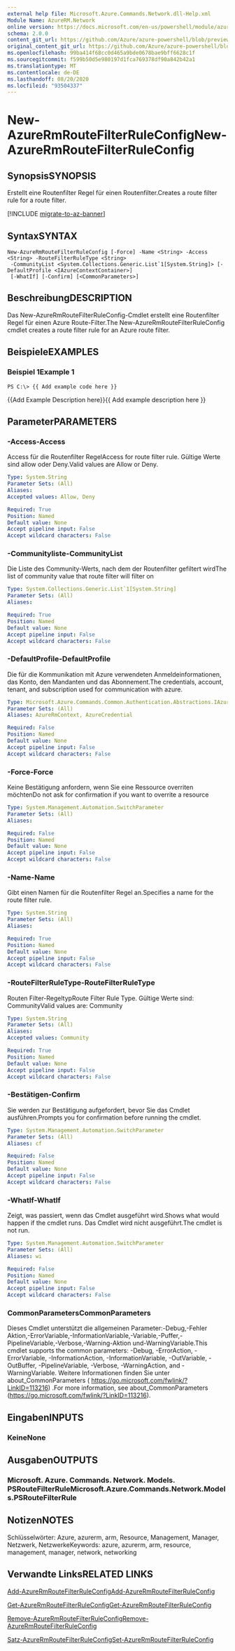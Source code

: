 ```yaml
---
external help file: Microsoft.Azure.Commands.Network.dll-Help.xml
Module Name: AzureRM.Network
online version: https://docs.microsoft.com/en-us/powershell/module/azurerm.network/new-azurermroutefilterruleconfig
schema: 2.0.0
content_git_url: https://github.com/Azure/azure-powershell/blob/preview/src/ResourceManager/Network/Commands.Network/help/New-AzureRmRouteFilterRuleConfig.md
original_content_git_url: https://github.com/Azure/azure-powershell/blob/preview/src/ResourceManager/Network/Commands.Network/help/New-AzureRmRouteFilterRuleConfig.md
ms.openlocfilehash: 99ba414f68cc0d465a9bde0678bae9bff6628c1f
ms.sourcegitcommit: f599b50d5e980197d1fca769378df90a842b42a1
ms.translationtype: MT
ms.contentlocale: de-DE
ms.lasthandoff: 08/20/2020
ms.locfileid: "93504337"
---
```

# <span data-ttu-id="b8971-101">New-AzureRmRouteFilterRuleConfig</span><span class="sxs-lookup"><span data-stu-id="b8971-101">New-AzureRmRouteFilterRuleConfig</span></span>

## <span data-ttu-id="b8971-102">Synopsis</span><span class="sxs-lookup"><span data-stu-id="b8971-102">SYNOPSIS</span></span>
<span data-ttu-id="b8971-103">Erstellt eine Routenfilter Regel für einen Routenfilter.</span><span class="sxs-lookup"><span data-stu-id="b8971-103">Creates a route filter rule for a route filter.</span></span>

[!INCLUDE [migrate-to-az-banner](../../includes/migrate-to-az-banner.md)]

## <span data-ttu-id="b8971-104">Syntax</span><span class="sxs-lookup"><span data-stu-id="b8971-104">SYNTAX</span></span>

```
New-AzureRmRouteFilterRuleConfig [-Force] -Name <String> -Access <String> -RouteFilterRuleType <String>
 -CommunityList <System.Collections.Generic.List`1[System.String]> [-DefaultProfile <IAzureContextContainer>]
 [-WhatIf] [-Confirm] [<CommonParameters>]
```

## <span data-ttu-id="b8971-105">Beschreibung</span><span class="sxs-lookup"><span data-stu-id="b8971-105">DESCRIPTION</span></span>
<span data-ttu-id="b8971-106">Das New-AzureRmRouteFilterRuleConfig-Cmdlet erstellt eine Routenfilter Regel für einen Azure Route-Filter.</span><span class="sxs-lookup"><span data-stu-id="b8971-106">The New-AzureRmRouteFilterRuleConfig cmdlet creates a route filter rule for an Azure route filter.</span></span>

## <span data-ttu-id="b8971-107">Beispiele</span><span class="sxs-lookup"><span data-stu-id="b8971-107">EXAMPLES</span></span>

### <span data-ttu-id="b8971-108">Beispiel 1</span><span class="sxs-lookup"><span data-stu-id="b8971-108">Example 1</span></span>
```
PS C:\> {{ Add example code here }}
```

<span data-ttu-id="b8971-109">{{Add Example Description here}}</span><span class="sxs-lookup"><span data-stu-id="b8971-109">{{ Add example description here }}</span></span>

## <span data-ttu-id="b8971-110">Parameter</span><span class="sxs-lookup"><span data-stu-id="b8971-110">PARAMETERS</span></span>

### <span data-ttu-id="b8971-111">-Access</span><span class="sxs-lookup"><span data-stu-id="b8971-111">-Access</span></span>
<span data-ttu-id="b8971-112">Access für die Routenfilter Regel</span><span class="sxs-lookup"><span data-stu-id="b8971-112">Access for route filter rule.</span></span>
<span data-ttu-id="b8971-113">Gültige Werte sind allow oder Deny.</span><span class="sxs-lookup"><span data-stu-id="b8971-113">Valid values are Allow or Deny.</span></span>

```yaml
Type: System.String
Parameter Sets: (All)
Aliases:
Accepted values: Allow, Deny

Required: True
Position: Named
Default value: None
Accept pipeline input: False
Accept wildcard characters: False
```

### <span data-ttu-id="b8971-114">-Communityliste</span><span class="sxs-lookup"><span data-stu-id="b8971-114">-CommunityList</span></span>
<span data-ttu-id="b8971-115">Die Liste des Community-Werts, nach dem der Routenfilter gefiltert wird</span><span class="sxs-lookup"><span data-stu-id="b8971-115">The list of community value that route filter will filter on</span></span>

```yaml
Type: System.Collections.Generic.List`1[System.String]
Parameter Sets: (All)
Aliases:

Required: True
Position: Named
Default value: None
Accept pipeline input: False
Accept wildcard characters: False
```

### <span data-ttu-id="b8971-116">-DefaultProfile</span><span class="sxs-lookup"><span data-stu-id="b8971-116">-DefaultProfile</span></span>
<span data-ttu-id="b8971-117">Die für die Kommunikation mit Azure verwendeten Anmeldeinformationen, das Konto, den Mandanten und das Abonnement.</span><span class="sxs-lookup"><span data-stu-id="b8971-117">The credentials, account, tenant, and subscription used for communication with azure.</span></span>

```yaml
Type: Microsoft.Azure.Commands.Common.Authentication.Abstractions.IAzureContextContainer
Parameter Sets: (All)
Aliases: AzureRmContext, AzureCredential

Required: False
Position: Named
Default value: None
Accept pipeline input: False
Accept wildcard characters: False
```

### <span data-ttu-id="b8971-118">-Force</span><span class="sxs-lookup"><span data-stu-id="b8971-118">-Force</span></span>
<span data-ttu-id="b8971-119">Keine Bestätigung anfordern, wenn Sie eine Ressource overriten möchten</span><span class="sxs-lookup"><span data-stu-id="b8971-119">Do not ask for confirmation if you want to overrite a resource</span></span>

```yaml
Type: System.Management.Automation.SwitchParameter
Parameter Sets: (All)
Aliases:

Required: False
Position: Named
Default value: None
Accept pipeline input: False
Accept wildcard characters: False
```

### <span data-ttu-id="b8971-120">-Name</span><span class="sxs-lookup"><span data-stu-id="b8971-120">-Name</span></span>
<span data-ttu-id="b8971-121">Gibt einen Namen für die Routenfilter Regel an.</span><span class="sxs-lookup"><span data-stu-id="b8971-121">Specifies a name for the route filter rule.</span></span>

```yaml
Type: System.String
Parameter Sets: (All)
Aliases:

Required: True
Position: Named
Default value: None
Accept pipeline input: False
Accept wildcard characters: False
```

### <span data-ttu-id="b8971-122">-RouteFilterRuleType</span><span class="sxs-lookup"><span data-stu-id="b8971-122">-RouteFilterRuleType</span></span>
<span data-ttu-id="b8971-123">Routen Filter-Regeltyp</span><span class="sxs-lookup"><span data-stu-id="b8971-123">Route Filter Rule Type.</span></span>
<span data-ttu-id="b8971-124">Gültige Werte sind: Community</span><span class="sxs-lookup"><span data-stu-id="b8971-124">Valid values are: Community</span></span>

```yaml
Type: System.String
Parameter Sets: (All)
Aliases:
Accepted values: Community

Required: True
Position: Named
Default value: None
Accept pipeline input: False
Accept wildcard characters: False
```

### <span data-ttu-id="b8971-125">-Bestätigen</span><span class="sxs-lookup"><span data-stu-id="b8971-125">-Confirm</span></span>
<span data-ttu-id="b8971-126">Sie werden zur Bestätigung aufgefordert, bevor Sie das Cmdlet ausführen.</span><span class="sxs-lookup"><span data-stu-id="b8971-126">Prompts you for confirmation before running the cmdlet.</span></span>

```yaml
Type: System.Management.Automation.SwitchParameter
Parameter Sets: (All)
Aliases: cf

Required: False
Position: Named
Default value: None
Accept pipeline input: False
Accept wildcard characters: False
```

### <span data-ttu-id="b8971-127">-WhatIf</span><span class="sxs-lookup"><span data-stu-id="b8971-127">-WhatIf</span></span>
<span data-ttu-id="b8971-128">Zeigt, was passiert, wenn das Cmdlet ausgeführt wird.</span><span class="sxs-lookup"><span data-stu-id="b8971-128">Shows what would happen if the cmdlet runs.</span></span> <span data-ttu-id="b8971-129">Das Cmdlet wird nicht ausgeführt.</span><span class="sxs-lookup"><span data-stu-id="b8971-129">The cmdlet is not run.</span></span>

```yaml
Type: System.Management.Automation.SwitchParameter
Parameter Sets: (All)
Aliases: wi

Required: False
Position: Named
Default value: None
Accept pipeline input: False
Accept wildcard characters: False
```

### <span data-ttu-id="b8971-130">CommonParameters</span><span class="sxs-lookup"><span data-stu-id="b8971-130">CommonParameters</span></span>
<span data-ttu-id="b8971-131">Dieses Cmdlet unterstützt die allgemeinen Parameter:-Debug,-Fehler Aktion,-ErrorVariable,-InformationVariable,-Variable,-Puffer,-PipelineVariable,-Verbose,-Warning-Aktion und-WarningVariable.</span><span class="sxs-lookup"><span data-stu-id="b8971-131">This cmdlet supports the common parameters: -Debug, -ErrorAction, -ErrorVariable, -InformationAction, -InformationVariable, -OutVariable, -OutBuffer, -PipelineVariable, -Verbose, -WarningAction, and -WarningVariable.</span></span> <span data-ttu-id="b8971-132">Weitere Informationen finden Sie unter about_CommonParameters ( https://go.microsoft.com/fwlink/?LinkID=113216) .</span><span class="sxs-lookup"><span data-stu-id="b8971-132">For more information, see about_CommonParameters (https://go.microsoft.com/fwlink/?LinkID=113216).</span></span>

## <span data-ttu-id="b8971-133">Eingaben</span><span class="sxs-lookup"><span data-stu-id="b8971-133">INPUTS</span></span>

### <span data-ttu-id="b8971-134">Keine</span><span class="sxs-lookup"><span data-stu-id="b8971-134">None</span></span>

## <span data-ttu-id="b8971-135">Ausgaben</span><span class="sxs-lookup"><span data-stu-id="b8971-135">OUTPUTS</span></span>

### <span data-ttu-id="b8971-136">Microsoft. Azure. Commands. Network. Models. PSRouteFilterRule</span><span class="sxs-lookup"><span data-stu-id="b8971-136">Microsoft.Azure.Commands.Network.Models.PSRouteFilterRule</span></span>

## <span data-ttu-id="b8971-137">Notizen</span><span class="sxs-lookup"><span data-stu-id="b8971-137">NOTES</span></span>
<span data-ttu-id="b8971-138">Schlüsselwörter: Azure, azurerm, arm, Resource, Management, Manager, Netzwerk, Netzwerke</span><span class="sxs-lookup"><span data-stu-id="b8971-138">Keywords: azure, azurerm, arm, resource, management, manager, network, networking</span></span>

## <span data-ttu-id="b8971-139">Verwandte Links</span><span class="sxs-lookup"><span data-stu-id="b8971-139">RELATED LINKS</span></span>

[<span data-ttu-id="b8971-140">Add-AzureRmRouteFilterRuleConfig</span><span class="sxs-lookup"><span data-stu-id="b8971-140">Add-AzureRmRouteFilterRuleConfig</span></span>](./Add-AzureRmRouteFilterRuleConfig.md)

[<span data-ttu-id="b8971-141">Get-AzureRmRouteFilterRuleConfig</span><span class="sxs-lookup"><span data-stu-id="b8971-141">Get-AzureRmRouteFilterRuleConfig</span></span>](./Get-AzureRmRouteFilterRuleConfig.md)

[<span data-ttu-id="b8971-142">Remove-AzureRmRouteFilterRuleConfig</span><span class="sxs-lookup"><span data-stu-id="b8971-142">Remove-AzureRmRouteFilterRuleConfig</span></span>](./Remove-AzureRmRouteFilterRuleConfig.md)

[<span data-ttu-id="b8971-143">Satz-AzureRmRouteFilterRuleConfig</span><span class="sxs-lookup"><span data-stu-id="b8971-143">Set-AzureRmRouteFilterRuleConfig</span></span>](./Set-AzureRmRouteFilterRuleConfig.md)

